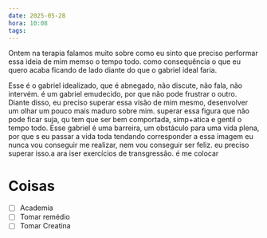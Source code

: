 ```yaml
---
date: 2025-05-28
hora: 10:08
tags:
---
```

Ontem na terapia falamos muito sobre como eu sinto que preciso performar essa ideia de mim memso o tempo todo. como consequência o que eu quero acaba ficando de lado diante do que o gabriel ideal faria.

Esse é o  gabriel idealizado, que é abnegado, não discute, não fala, não intervém. é um gabriel emudecido, por que não pode frustrar o outro. 
Diante disso, eu preciso superar essa visão de mim mesmo, desenvolver um olhar um pouco mais maduro sobre mim. superar essa figura que não pode ficar suja, qu tem que ser bem comportada, simp+atica e gentil o tempo todo. Esse gabriel é uma barreira, um obstáculo para uma vida plena, por que s eu passar a vida toda tendando corresponder a essa imagem eu nunca vou conseguir me realizar, nem vou conseguir ser feliz. eu preciso superar isso.a ara iser exercícios de transgressão. é me colocar 


# Coisas
- [ ] Academia
- [ ] Tomar remédio
- [ ] Tomar Creatina
